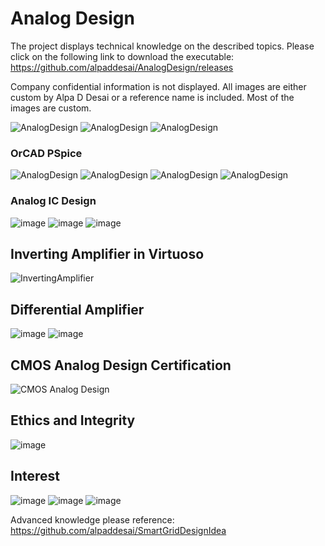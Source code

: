 # Analog Design

The project displays technical knowledge on the described topics. Please click on the following link to download the executable:
https://github.com/alpaddesai/AnalogDesign/releases

Company confidential information is not displayed. All images are either custom by Alpa D Desai or a reference name is included.  Most of the images are custom. 

![AnalogDesign](MainWindowImage.png)
![AnalogDesign](SmallSignalModelImage.png)
![AnalogDesign](CMOSImage.png)

### OrCAD PSpice
![AnalogDesign](AnalogCircuitsImage.png)
![AnalogDesign](OperationalAmplifiersImage.png)
![AnalogDesign](DigitalTimingCharacteristics.png)
![AnalogDesign](image16.png)

### Analog IC Design
![image](AnalogICDesignI.jpg)
![image](AnalogICDesign_amplifier.jpg)
![image](Optocoupler1.jpg)

## Inverting Amplifier in Virtuoso
![InvertingAmplifier](inverting_amplifier.png)

## Differential Amplifier
![image](DifferentialAmplifier.jpg)
![image](TextbookProblem.jpg)

## CMOS Analog Design Certification
![CMOS Analog Design](CMOSAnalogDesign.jpg)

## Ethics and Integrity
![image](EthicsandExcellence.png)

## Interest
![image](image_1.png)
![image](image1.jpg)
![image](image2.jpg)

Advanced knowledge please reference: https://github.com/alpaddesai/SmartGridDesignIdea
